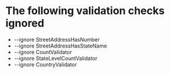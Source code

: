 # The following validation checks ignored
- --ignore StreetAddressHasNumber 
- --ignore StreetAddressHasStateName
- --ignore CountValidator
- --ignore StateLevelCountValidator
- --ignore CountryValidator